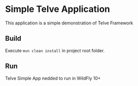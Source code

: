 Simple Telve Application
=========================

This application is a simple demonstration of Telve Framework

## Build 

Execute `mvn clean install` in project root folder.

## Run

Telve Simple App nedded to run in WildFly 10+